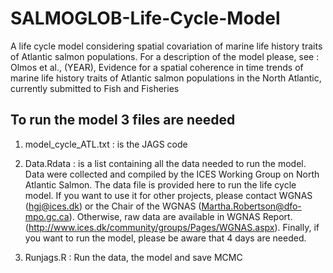 # SALMOGLOB-Life-Cycle-Model

A life cycle model considering spatial covariation of marine life history traits of Atlantic salmon populations. 
For a description of the model please, see : Olmos et al., (YEAR), Evidence for a spatial coherence in time trends of marine
life history traits of Atlantic salmon populations in the North Atlantic, currently submitted to Fish and Fisheries


## To run the model 3 files are needed

 1. model_cycle_ATL.txt : is the JAGS code 

2. Data.Rdata : is a list containing all the data needed to run the model. 
Data were collected and compiled by the ICES Working Group on North Atlantic Salmon. The data file is provided here to run the life cycle model. If you want to use it for other projects, please contact WGNAS (hgj@ices.dk) or the Chair of the WGNAS (Martha.Robertson@dfo-mpo.gc.ca).
Otherwise, raw data are available in WGNAS Report. (http://www.ices.dk/community/groups/Pages/WGNAS.aspx).
Finally, if you want to run the model, please be aware that 4 days are needed.

3. Runjags.R : Run the data, the model and save MCMC
  
